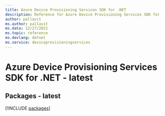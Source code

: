 ```yaml
---
title: Azure Device Provisioning Services SDK for .NET
description: Reference for Azure Device Provisioning Services SDK for .NET
author: pallavit
ms.author: pallavit
ms.data: 12/27/2022
ms.topic: reference
ms.devlang: dotnet
ms.service: deviceprovisioningservices
---
```

# Azure Device Provisioning Services SDK for .NET - latest
## Packages - latest
[!INCLUDE [packages](device-provisioning-services-index.md)]